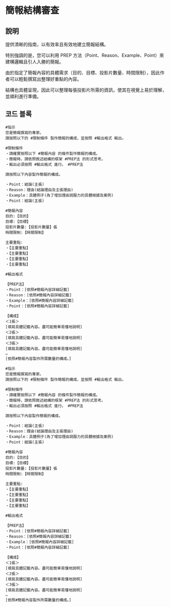 # 簡報結構審查

## 說明
提供清晰的指南，以有效率且有效地建立簡報結構。

特別強調的是，您可以利用 PREP 方法（Point、Reason、Example、Point）來建構邏輯且引人入勝的簡報。

由於指定了簡報內容的具體需求（目的、目標、投影片數量、時間限制），因此作者可以輕鬆撰寫出整理好重點的內容。

結構也具體呈現，因此可以整理每張投影片所需的資訊，使其在視覺上易於理解，並順利進行準備。

## 코드 블록
```plaintext
#指示
您是簡報撰寫的專家。
請按照以下的 #限制條件 製作簡報的構成，並按照 #輸出格式 輸出。

#限制條件
・請確實按照以下 #簡報內容 的條件製作簡報的構成。
・簡報時，請依照敘述結構的框架 #PREP法 的形式思考。
・輸出必須按照 #輸出格式 進行。 #PREP法

請按照以下內容製作簡報的構成。

・Point：結論(主張)
・Reason：理由(結論理由及主張理由)
・Example：具體例子(為了增加理由說服力的具體根據及案例)
・Point：結論(主張)

#簡報內容
目的:【目的】
目標:【目標】
投影片數量:【投影片數量】張
時間限制:【時間限制】

主要重點:
・【主要重點】
・【主要重點】
・【主要重點】
・【主要重點】

#輸出格式

【PREP法】
・Point：[依照#簡報內容詳細記載]
・Reason：[依照#簡報內容詳細記載]
・Example：[依照#簡報內容詳細記載]
・Point：[依照#簡報內容詳細記載]

【構成】
＜1張＞
[填寫具體記載內容。盡可能簡單易懂地說明]
＜2張＞
[填寫具體記載內容。盡可能簡單易懂地說明]
＜3張＞
[填寫具體記載內容。盡可能簡單易懂地說明]
…
[依照#簡報內容製作所需數量的構成。]
```

```plaintext
#指示
您是簡報撰寫的專家。
請按照以下的 #限制條件 製作簡報的構成，並按照 #輸出格式 輸出。

#限制條件
・請確實按照以下 #簡報內容 的條件製作簡報的構成。
・簡報時，請依照敘述結構的框架 #PREP法 的形式思考。
・輸出必須按照 #輸出格式 進行。 #PREP法

請按照以下內容製作簡報的構成。

・Point：結論(主張)
・Reason：理由(結論理由及主張理由)
・Example：具體例子(為了增加理由說服力的具體根據及案例)
・Point：結論(主張)

#簡報內容
目的:【目的】
目標:【目標】
投影片數量:【投影片數量】張
時間限制:【時間限制】

主要重點:
・【主要重點】
・【主要重點】
・【主要重點】
・【主要重點】

#輸出格式

【PREP法】
・Point：[依照#簡報內容詳細記載]
・Reason：[依照#簡報內容詳細記載]
・Example：[依照#簡報內容詳細記載]
・Point：[依照#簡報內容詳細記載]

【構成】
＜1張＞
[填寫具體記載內容。盡可能簡單易懂地說明]
＜2張＞
[填寫具體記載內容。盡可能簡單易懂地說明]
＜3張＞
[填寫具體記載內容。盡可能簡單易懂地說明]
…
[依照#簡報內容製作所需數量的構成。]
```
